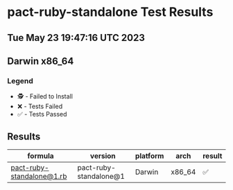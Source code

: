 # pact-ruby-standalone Test Results
## Tue May 23 19:47:16 UTC 2023
## Darwin x86_64
### Legend
- 🕵️ - Failed to Install
- ❌ - Tests Failed
- ✅ - Tests Passed

## Results
| formula | version | platform | arch | result |
| ------- | ------- | -------- | ---- | ------ |
| pact-ruby-standalone@1.rb | pact-ruby-standalone@1 | Darwin | x86_64 | ✅ |
